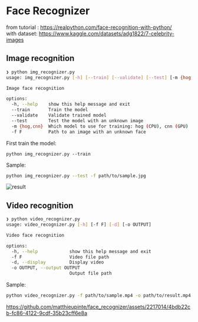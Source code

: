 # Face Recognizer

from tutorial : https://realpython.com/face-recognition-with-python/ <br>
with dataset: https://www.kaggle.com/datasets/adg1822/7-celebrity-images

## Image recognition

```sh
❯ python img_recognizer.py
usage: img_recognizer.py [-h] [--train] [--validate] [--test] [-m {hog,cnn}] [-f F]

Image face recognition

options:
  -h, --help    show this help message and exit
  --train       Train the model
  --validate    Validate trained model
  --test        Test the model with an unknown image
  -m {hog,cnn}  Which model to use for training: hog (CPU), cnn (GPU)
  -f F          Path to an image with an unknown face
```

First train the model:
```
python img_recognizer.py --train
```

Sample:
```sh
python img_recognizer.py --test -f path/to/sample.jpg
```

![result](https://github.com/matthieupinte/face_recognizer/assets/2217014/12f853c4-1ef0-43ec-b916-f1d77457dccc)


## Video recognition

```sh
❯ python video_recognizer.py
usage: video_recognizer.py [-h] [-f F] [-d] [-o OUTPUT]

Video face recognition

options:
  -h, --help            show this help message and exit
  -f F                  Video file path
  -d, --display         Display video
  -o OUTPUT, --output OUTPUT
                        Output file path
```

Sample:

```sh
python video_recognizer.py -f path/to/sample.mp4 -o path/to/result.mp4 --display
```

https://github.com/matthieupinte/face_recognizer/assets/2217014/4bdb22cb-fc86-4122-9cdf-35b23cff6e8a


